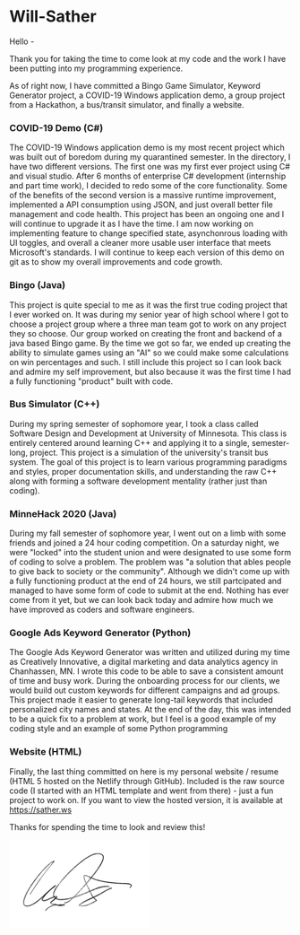 # Will-Sather

Hello -

Thank you for taking the time to come look at my code and the work I have been putting into my programming experience.  

As of right now, I have committed a Bingo Game Simulator, Keyword Generator project, a COVID-19 Windows application demo, a group project from a Hackathon, a bus/transit simulator, and finally a website.  


### COVID-19 Demo (C#)

The COVID-19 Windows application demo is my most recent project which was built out of boredom during my quarantined semester.  In the directory, I have two different versions.  The first one was my first ever project using C# and visual studio.  After 6 months of enterprise C# development (internship and part time work), I decided to redo some of the core functionality.  Some of the benefits of the second version is a massive runtime improvement, implemented a API consumption using JSON, and just overall better file management and code health.  This project has been an ongoing one and I will continue to upgrade it as I have the time.  I am now working on implementing feature to change specified state, asynchonrous loading with UI toggles, and overall a cleaner more usable user interface that meets Microsoft's standards.  I will continue to keep each version of this demo on git as to show my overall improvements and code growth.  

### Bingo (Java)

This project is quite special to me as it was the first true coding project that I ever worked on.  It was during my senior year of high school where I got to choose a project group where a three man team got to work on any project they so choose.  Our group worked on creating the front and backend of a java based Bingo game.  By the time we got so far, we ended up creating the ability to simulate games using an "AI" so we could make some calculations on win percentages and such.  I still include this project so I can look back and admire my self improvement, but also because it was the first time I had a fully functioning "product" built with code. 

### Bus Simulator (C++)

During my spring semester of sophomore year, I took a class called Software Design and Development at University of Minnesota. This class is entirely centered around learning C++ and applying it to a single, semester-long, project.  This project is a simulation of the university's transit bus system.  The goal of this project is to learn various programming paradigms and styles, proper documentation skills, and understanding the raw C++  along with forming a software development mentality (rather just than coding). 

### MinneHack 2020 (Java)

During my fall semester of sophomore year, I went out on a limb with some friends and joined a 24 hour coding competition.  On a saturday night, we were "locked" into the student union and were designated to use some form of coding to solve a problem.  The problem was "a solution that ables people to give back to society or the community".  Although we didn't come up with a fully functioning product at the end of 24 hours, we still partcipated and managed to have some form of code to submit at the end.  Nothing has ever come from it yet, but we can look back today and admire how much we have improved as coders and software engineers.     

### Google Ads Keyword Generator (Python)

The Google Ads Keyword Generator was written and utilized during my time as Creatively Innovative, a digital marketing and data analytics agency in Chanhassen, MN.  I wrote this code to be able to save a consistent amount of time and busy work.  During the onboarding process for our clients, we would build out custom keywords for different campaigns and ad groups.  This project made it easier to generate long-tail keywords that included personalized city names and states.  At the end of the day, this was intended to be a quick fix to a problem at work, but I feel is a good example of my coding style and an example of some Python programming

### Website (HTML)

Finally, the last thing committed on here is my personal website / resume (HTML 5 hosted on the Netlify through GitHub).  Included is the raw source code (I started with an HTML template and went from there) - just a fun project to work on. If you want to view the hosted version, it is available at https://sather.ws 

Thanks for spending the time to look and review this!

<img src="Website/images/signature.png" width=250>
